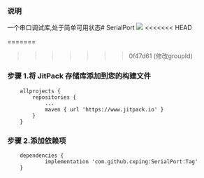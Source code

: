 ### 说明
一个串口调试库,处于简单可用状态# SerialPort [![](https://www.jitpack.io/v/cxping/SerialPort.svg)](https://www.jitpack.io/#cxping/SerialPort)
<<<<<<< HEAD

=======
>>>>>>> 0f47d61 (修改groupId)

### 步骤 1.将 JitPack 存储库添加到您的构建文件
```
	allprojects {
		repositories {
			...
			maven { url 'https://www.jitpack.io' }
		}
	}
```
###  步骤 2.添加依赖项
```
	dependencies {
	        implementation 'com.github.cxping:SerialPort:Tag'
	}
```
